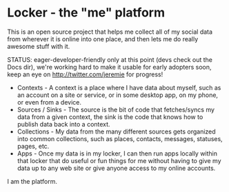 Locker - the "me" platform
======================

This is an open source project that helps me collect all of my social data from wherever it is online into one place, and then lets me do really awesome stuff with it.

STATUS: eager-developer-friendly only at this point (devs check out the Docs dir), we're working hard to make it usable for early adopters soon, keep an eye on http://twitter.com/jeremie for progress! 

* Contexts - A context is a place where I have data about myself, such as an account on a site or service, or in some desktop app, on my phone, or even from a device.
* Sources / Sinks - The source is the bit of code that fetches/syncs my data from a given context, the sink is the code that knows how to publish data back into a context.
* Collections - My data from the many different sources gets organized into common collections, such as places, contacts, messages, statuses, pages, etc.
* Apps - Once my data is in my locker, I can then run apps locally within that locker that do useful or fun things for me without having to give my data up to any web site or give anyone access to my online accounts.

I am the platform.
